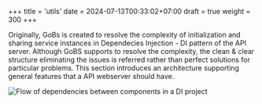 +++
title = 'utils'
date = 2024-07-13T00:33:02+07:00
draft = true
weight = 300
+++

Originally, GoBs is created to resolve the complexity of initialization and sharing service instances in Dependecies Injection - DI pattern of the API server. Although GoBS supports to resolve the complexity, the clean & clear structure eliminating the issues is referred rather than perfect solutions for particular problems. This section introduces an architecture supporting general features that a API webserver should have.

![](components_dependencies.svg "Flow of dependencies between components in a DI project")
